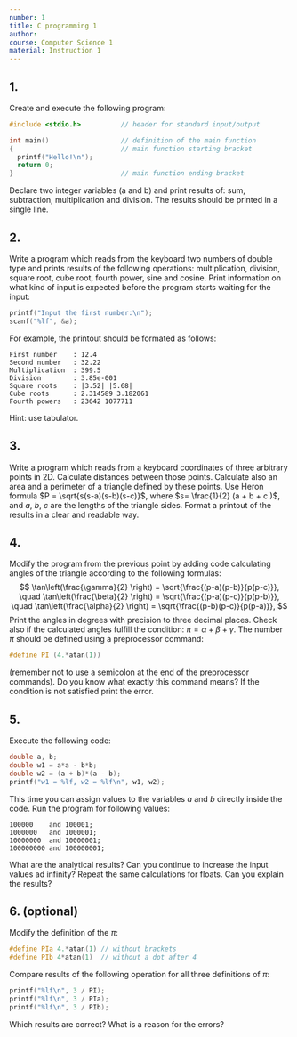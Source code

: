 ```yaml
---
number: 1
title: C programming 1
author:
course: Computer Science 1
material: Instruction 1
---
```


## 1.
Create and execute the following program:
```c++
#include <stdio.h>          // header for standard input/output

int main()                  // definition of the main function
{                           // main function starting bracket
  printf("Hello!\n");
  return 0;
}                           // main function ending bracket
```
Declare two integer variables (a and b) and print results of: sum, subtraction, multiplication and division.
The results should be printed in a single line.

## 2.
Write a program which reads from the keyboard two numbers of double type and prints results of the following operations: multiplication, division, square root, cube root, fourth power, sine and cosine.
Print information on what kind of input is expected before the program starts waiting for the input:
```c++
printf("Input the first number:\n");
scanf("%lf", &a);
```
For example, the printout should be formated as follows:
```
First number    : 12.4
Second number   : 32.22
Multiplication  : 399.5
Division        : 3.85e-001
Square roots    : |3.52| |5.68|
Cube roots      : 2.314589 3.182061
Fourth powers   : 23642 1077711
```
Hint: use tabulator.

## 3.
Write a program which reads from a keyboard coordinates of three arbitrary points in 2D.
Calculate distances between those points.
Calculate also an area and a perimeter of a triangle defined by these points.
Use Heron formula $P = \sqrt{s(s-a)(s-b)(s-c)}$, where $s= \frac{1}{2} (a + b + c )$, and $a$, $b$, $c$ are the lengths of the triangle sides.
Format a printout of the results in a clear and readable way.

## 4.
Modify the program from the previous point by adding code calculating angles of the triangle according to the following formulas:
$$
\tan\left(\frac{\gamma}{2} \right) = \sqrt{\frac{(p-a)(p-b)}{p(p-c)}}, \quad
\tan\left(\frac{\beta}{2} \right) = \sqrt{\frac{(p-a)(p-c)}{p(p-b)}},
\quad
\tan\left(\frac{\alpha}{2} \right) = \sqrt{\frac{(p-b)(p-c)}{p(p-a)}},
$$
Print the angles in degrees with precision to three decimal places.
Check also if the calculated angles fulfill the condition: $\pi = \alpha + \beta + \gamma$.
The number $\pi$ should be defined using a preprocessor command:
```c++
#define PI (4.*atan(1))
```
(remember not to use a semicolon at the end of the preprocessor commands).
Do you know what exactly this command means?
If the condition is not satisfied print the error.

## 5.
Execute the following code:
```c++
double a, b;
double w1 = a*a - b*b;
double w2 = (a + b)*(a - b);
printf("w1 = %lf, w2 = %lf\n", w1, w2);
```
This time you can assign values to the variables $a$ and $b$ directly inside the code.
Run the program for following values:
```
100000    and 100001;
1000000   and 1000001;
10000000  and 10000001;
100000000 and 100000001;
```
What are the analytical results?
Can you continue to increase the input values ad infinity?
Repeat the same calculations for floats.
Can you explain the results?

## 6. (optional)
Modify the definition of the $\pi$:
```c++
#define PIa 4.*atan(1) // without brackets
#define PIb 4*atan(1)  // without a dot after 4
```
Compare results of the following operation for all three definitions of $\pi$:
```c++
printf("%lf\n", 3 / PI);
printf("%lf\n", 3 / PIa);
printf("%lf\n", 3 / PIb);
```
Which results are correct?
What is a reason for the errors?
